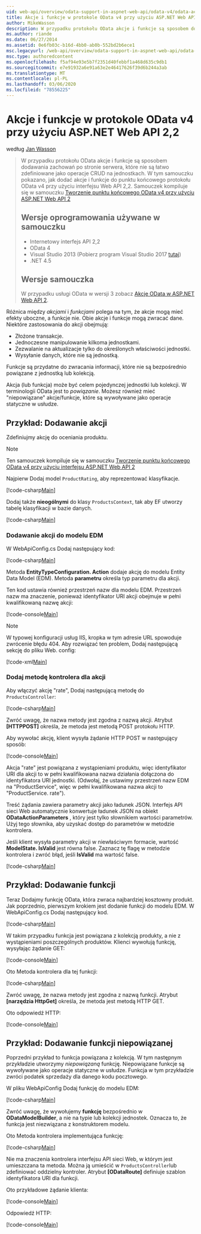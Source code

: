 ```yaml
---
uid: web-api/overview/odata-support-in-aspnet-web-api/odata-v4/odata-actions-and-functions
title: Akcje i funkcje w protokole OData v4 przy użyciu ASP.NET Web API 2,2 | Microsoft Docs
author: MikeWasson
description: W przypadku protokołu OData akcje i funkcje są sposobem dodawania zachowań po stronie serwera, które nie są łatwo zdefiniowane jako operacje CRUD na jednostkach. W tym samouczku pokazano, jak to zrobić...
ms.author: riande
ms.date: 06/27/2014
ms.assetid: 0e6fb03c-b16d-4bb0-ab0b-552bd2b6ece1
msc.legacyurl: /web-api/overview/odata-support-in-aspnet-web-api/odata-v4/odata-actions-and-functions
msc.type: authoredcontent
ms.openlocfilehash: f5af94e93e5b7f2351d40febbf1a468d635c9db1
ms.sourcegitcommit: e7e91932a6e91a63e2e46417626f39d6b244a3ab
ms.translationtype: MT
ms.contentlocale: pl-PL
ms.lasthandoff: 03/06/2020
ms.locfileid: "78556225"
---
```

# <a name="actions-and-functions-in-odata-v4-using-aspnet-web-api-22"></a>Akcje i funkcje w protokole OData v4 przy użyciu ASP.NET Web API 2,2

według [Jan Wasson](https://github.com/MikeWasson)

> W przypadku protokołu OData akcje i funkcje są sposobem dodawania zachowań po stronie serwera, które nie są łatwo zdefiniowane jako operacje CRUD na jednostkach. W tym samouczku pokazano, jak dodać akcje i funkcje do punktu końcowego protokołu OData v4 przy użyciu interfejsu Web API 2,2. Samouczek kompiluje się w samouczku [Tworzenie punktu końcowego OData v4 przy użyciu ASP.NET Web API 2](create-an-odata-v4-endpoint.md)
>
> ## <a name="software-versions-used-in-the-tutorial"></a>Wersje oprogramowania używane w samouczku
>
> - Internetowy interfejs API 2,2
> - OData 4
> - Visual Studio 2013 (Pobierz program Visual Studio 2017 [tutaj](https://visualstudio.microsoft.com/downloads/?utm_medium=microsoft&utm_source=docs.microsoft.com&utm_campaign=button+cta&utm_content=download+vs2017))
> - .NET 4.5
>
> ## <a name="tutorial-versions"></a>Wersje samouczka
>
> W przypadku usługi OData w wersji 3 zobacz [Akcje OData w ASP.NET Web API 2](../odata-v3/odata-actions.md).

Różnica między *akcjami* i *funkcjami* polega na tym, że akcje mogą mieć efekty uboczne, a funkcje nie. Obie akcje i funkcje mogą zwracać dane. Niektóre zastosowania do akcji obejmują:

- Złożone transakcje.
- Jednoczesne manipulowanie kilkoma jednostkami.
- Zezwalanie na aktualizacje tylko do określonych właściwości jednostki.
- Wysyłanie danych, które nie są jednostką.

Funkcje są przydatne do zwracania informacji, które nie są bezpośrednio powiązane z jednostką lub kolekcją.

Akcja (lub funkcja) może być celem pojedynczej jednostki lub kolekcji. W terminologii OData jest to *powiązanie*. Możesz również mieć &quot;niepowiązane&quot; akcje/funkcje, które są wywoływane jako operacje statyczne w usłudze.

## <a name="example-adding-an-action"></a>Przykład: Dodawanie akcji

Zdefiniujmy akcję do oceniania produktu.

> [!NOTE]
> Ten samouczek kompiluje się w samouczku [Tworzenie punktu końcowego OData v4 przy użyciu interfejsu ASP.NET Web API 2](create-an-odata-v4-endpoint.md)

Najpierw Dodaj model `ProductRating`, aby reprezentować klasyfikacje.

[!code-csharp[Main](odata-actions-and-functions/samples/sample1.cs)]

Dodaj także **nieogólnymi** do klasy `ProductsContext`, tak aby EF utworzy tabelę klasyfikacji w bazie danych.

[!code-csharp[Main](odata-actions-and-functions/samples/sample2.cs)]

### <a name="add-the-action-to-the-edm"></a>Dodawanie akcji do modelu EDM

W WebApiConfig.cs Dodaj następujący kod:

[!code-csharp[Main](odata-actions-and-functions/samples/sample3.cs)]

Metoda **EntityTypeConfiguration. Action** dodaje akcję do modelu Entity Data Model (EDM). Metoda **parametru** określa typ parametru dla akcji.

Ten kod ustawia również przestrzeń nazw dla modelu EDM. Przestrzeń nazw ma znaczenie, ponieważ identyfikator URI akcji obejmuje w pełni kwalifikowaną nazwę akcji:

[!code-console[Main](odata-actions-and-functions/samples/sample4.cmd)]

> [!NOTE]
> W typowej konfiguracji usług IIS, kropka w tym adresie URL spowoduje zwrócenie błędu 404. Aby rozwiązać ten problem, Dodaj następującą sekcję do pliku Web. config:

[!code-xml[Main](odata-actions-and-functions/samples/sample5.xml)]

### <a name="add-a-controller-method-for-the-action"></a>Dodaj metodę kontrolera dla akcji

Aby włączyć akcję &quot;rate&quot;, Dodaj następującą metodę do `ProductsController`:

[!code-csharp[Main](odata-actions-and-functions/samples/sample6.cs)]

Zwróć uwagę, że nazwa metody jest zgodna z nazwą akcji. Atrybut **[HTTPPOST]** określa, że metoda jest metodą POST protokołu HTTP.

Aby wywołać akcję, klient wysyła żądanie HTTP POST w następujący sposób:

[!code-console[Main](odata-actions-and-functions/samples/sample7.cmd)]

Akcja &quot;rate&quot; jest powiązana z wystąpieniami produktu, więc identyfikator URI dla akcji to w pełni kwalifikowana nazwa działania dołączona do identyfikatora URI jednostki. (Odwołaj, że ustawimy przestrzeń nazw EDM na &quot;ProductService&quot;, więc w pełni kwalifikowana nazwa akcji to &quot;ProductService. rate&quot;).

Treść żądania zawiera parametry akcji jako ładunek JSON. Interfejs API sieci Web automatycznie konwertuje ładunek JSON na obiekt **ODataActionParameters** , który jest tylko słownikiem wartości parametrów. Użyj tego słownika, aby uzyskać dostęp do parametrów w metodzie kontrolera.

Jeśli klient wysyła parametry akcji w niewłaściwym formacie, wartość **ModelState. IsValid** jest równa false. Zaznacz tę flagę w metodzie kontrolera i zwróć błąd, jeśli **IsValid** ma wartość false.

[!code-csharp[Main](odata-actions-and-functions/samples/sample8.cs)]

## <a name="example-adding-a-function"></a>Przykład: Dodawanie funkcji

Teraz Dodajmy funkcję OData, która zwraca najbardziej kosztowny produkt. Jak poprzednio, pierwszym krokiem jest dodanie funkcji do modelu EDM. W WebApiConfig.cs Dodaj następujący kod.

[!code-csharp[Main](odata-actions-and-functions/samples/sample9.cs)]

W takim przypadku funkcja jest powiązana z kolekcją produkty, a nie z wystąpieniami poszczególnych produktów. Klienci wywołują funkcję, wysyłając żądanie GET:

[!code-console[Main](odata-actions-and-functions/samples/sample10.cmd)]

Oto Metoda kontrolera dla tej funkcji:

[!code-csharp[Main](odata-actions-and-functions/samples/sample11.cs)]

Zwróć uwagę, że nazwa metody jest zgodna z nazwą funkcji. Atrybut **[narzędzia HttpGet]** określa, że metoda jest metodą HTTP GET.

Oto odpowiedź HTTP:

[!code-console[Main](odata-actions-and-functions/samples/sample12.cmd)]

## <a name="example-adding-an-unbound-function"></a>Przykład: Dodawanie funkcji niepowiązanej

Poprzedni przykład to funkcja powiązana z kolekcją. W tym następnym przykładzie utworzymy *niepowiązaną* funkcję. Niepowiązane funkcje są wywoływane jako operacje statyczne w usłudze. Funkcja w tym przykładzie zwróci podatek sprzedaży dla danego kodu pocztowego.

W pliku WebApiConfig Dodaj funkcję do modelu EDM:

[!code-csharp[Main](odata-actions-and-functions/samples/sample13.cs)]

Zwróć uwagę, że wywołujemy **funkcję** bezpośrednio w **ODataModelBuilder**, a nie na typie lub kolekcji jednostek. Oznacza to, że funkcja jest niezwiązana z konstruktorem modelu.

Oto Metoda kontrolera implementująca funkcję:

[!code-csharp[Main](odata-actions-and-functions/samples/sample14.cs)]

Nie ma znaczenia kontrolera interfejsu API sieci Web, w którym jest umieszczana ta metoda. Można ją umieścić w `ProductsController`lub zdefiniować oddzielny kontroler. Atrybut **[ODataRoute]** definiuje szablon identyfikatora URI dla funkcji.

Oto przykładowe żądanie klienta:

[!code-console[Main](odata-actions-and-functions/samples/sample15.cmd)]

Odpowiedź HTTP:

[!code-console[Main](odata-actions-and-functions/samples/sample16.cmd)]
